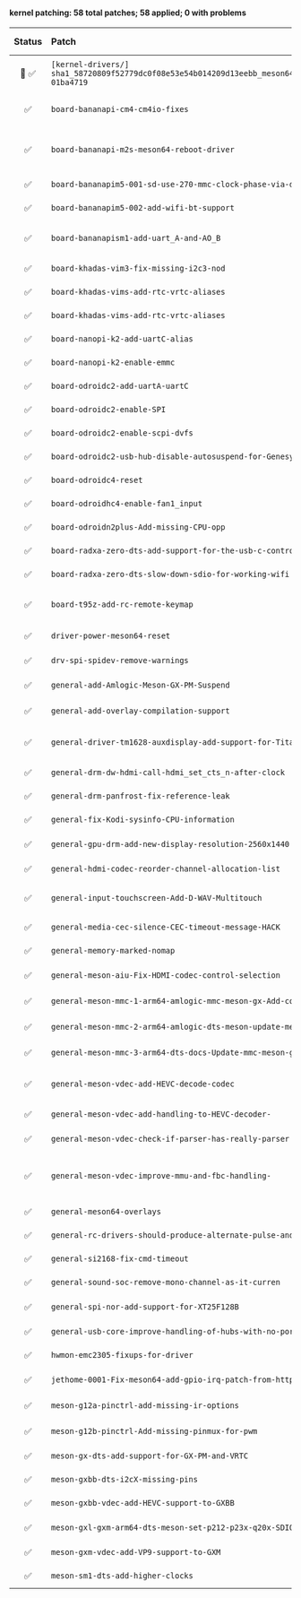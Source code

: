 #### kernel patching: 58 total patches; 58 applied; 0 with problems

| Status | Patch  | Diffstat Summary | Files patched | Author / Subject |
| :---:    | :---   | :---   | :---   | :---  |
|  🤖  ✅  | `[kernel-drivers/]` `sha1_58720809f52779dc0f08e53e54b014209d13eebb_meson64_edge_6f348e648f569189-01ba4719` | `(+0/-0)[]` | 3038080151233cb4ca0c2d5f6cffe0bca5e54080 `?` | `Armbian Autopatcher` _[AUTOGEN] /opt/build_armbian/extensions/cache/patch/kernel-drivers/sha1_58720809f52779dc0f08e53e54b014209d13eebb_meson64_edge_6f348e648f569189-01ba4719_ |
| ✅  | `board-bananapi-cm4-cm4io-fixes` | `(+11/-4)[2M]` | 5a16886c14b06463b5181b485238dbba733501e0 `meson-g12b-bananapi-cm4-cm4io.dts`, `meson-g12b-bananapi-cm4.dtsi` | `Patrick Yavitz` _arm64: dts: amlogic: pyavitz's fixes for the BananaPi CM4_ |
| ✅  | `board-bananapi-m2s-meson64-reboot-driver` | `(+17/-0)[3M]` | 90e8956cd292aa0dc2bd63875127374d6d8ffde4 `meson-g12b-bananapi.dtsi`, `meson-g12b-a311d-bananapi-m2s.dts`, `meson-g12b-s922x-bananapi-m2s.dts` | `Patrick Yavitz` _Add support for the meson64-reboot driver_ |
| ✅  | `board-bananapim5-001-sd-use-270-mmc-clock-phase-via-dt` | `(+5/-0)[1M]` | 4b314738115150c5bae8a201144ce3ccc33d8c83 `meson-sm1-bananapi.dtsi` | `Igor Pecovnik` _BananaPi M5: 270 clock phase, via amlogic,mmc-phase_ |
| ✅  | `board-bananapim5-002-add-wifi-bt-support` | `(+65/-1)[1M]` | 2335863ccbd3724b4567994e676a68bb5620a282 `meson-sm1-bananapi-m5.dts` | `Patrick Yavitz` _arch: arm64: dts: amlogic: add wifi/bt support to bananapi m5_ |
| ✅  | `board-bananapism1-add-uart_A-and-AO_B` | `(+26/-0)[3M]` | aff398d24d22830a7259d9f0e02afebb02491d1c `meson-sm1-bananapi-m2-pro.dts`, `meson-g12-common.dtsi`, `meson-sm1-bananapi.dtsi` | `Patrick Yavitz` _arm64: dts: amlogic: meson-sm1-bananapi: add uart A and AO_B_ |
| ✅  | `board-khadas-vim3-fix-missing-i2c3-nod` | `(+7/-0)[1M]` | 17f5dfbf9aa3c39183d7c4aaf675275f759c7234 `meson-khadas-vim3.dtsi` | `Christian Hewitt` _WIP: arm64: dts: meson: khadas-vim3: fix missing i2c3 node_ |
| ✅  | `board-khadas-vims-add-rtc-vrtc-aliases` | `(+2/-0)[1M]` | b9b5bcee49b935e1caae2a43866b30209318e3b4 `meson-gxl-s905x-khadas-vim.dts` | `Christian Hewitt` _HACK: arm64: dts: meson: add rtc/vrtc aliases to Khadas VIM_ |
| ✅  | `board-khadas-vims-add-rtc-vrtc-aliases` | `(+2/-0)[1M]` | 66f8247107b5935d96463798c6e5d4d020baf359 `meson-gxm-khadas-vim2.dts` | `Christian Hewitt` _HACK: arm64: dts: meson: add rtc/vrtc aliases to Khadas VIM2_ |
| ✅  | `board-nanopi-k2-add-uartC-alias` | `(+1/-0)[1M]` | a811bf6a422bfcf88254a3182af907cbf52175d7 `meson-gxbb-nanopi-k2.dts` | `Martin Ayotte` _add uartC alias for nanopi-k2_ |
| ✅  | `board-nanopi-k2-enable-emmc` | `(+1/-3)[1M]` | 8e7c7aa933fd3071cd0be8cb0620f9c3fe91f71c `meson-gxbb-nanopi-k2.dts` | `Igor Pecovnik` _nanopik2 - enable eMMC_ |
| ✅  | `board-odroidc2-add-uartA-uartC` | `(+14/-0)[1M]` | 7fce4e571fb5e272a0158fcd997e89dde76fb836 `meson-gxbb-odroidc2.dts` | `Martin Ayotte` _add uartA and uartC for Odroid-C2_ |
| ✅  | `board-odroidc2-enable-SPI` | `(+26/-0)[1M]` | 043e7777b6c751c71b780d5e2dea797e9bd240c0 `meson-gxbb-odroidc2.dts` | `Thomas McKahan` _Odroid C2 enable SPI_ |
| ✅  | `board-odroidc2-enable-scpi-dvfs` | `(+2/-1)[1M]` | afc3e2ad1aa85fe46eb1729ece8b59314d29d796 `meson-gxbb-odroidc2.dts` | `zador-blood-stained` _Enable odroidc2-dev DVFS_ |
| ✅  | `board-odroidc2-usb-hub-disable-autosuspend-for-Genesys-Logic-` | `(+1/-1)[1M]` | f74259635de6b926d0f3b2cd056bba58511af435 `hub.c` | `Christian Hewitt` _LOCAL: usb: hub: disable autosuspend for Genesys Logic Hubs_ |
| ✅  | `board-odroidc4-reset` | `(+10/-0)[1M]` | beb1cd4398eb20e5df27397063ea758ce5957cfb `meson-sm1-odroid-c4.dts` | `Ash Hughes` _adapted meson64-reboot driver, fix reboot on odroid C4 when using UHS-II SD cards_ |
| ✅  | `board-odroidhc4-enable-fan1_input` | `(+4/-0)[1M]` | d264beb04363946a34b5a4117025273c7b24501d `meson-sm1-odroid-hc4.dts` | `Ricardo Pardini` _ODROID-HC4: add DT attributes to enable fan1_input_ |
| ✅  | `board-odroidn2plus-Add-missing-CPU-opp` | `(+16/-0)[1M]` | 4f98e906f9a94fd685de58e8b4729c430b209695 `meson-g12b-a311d.dtsi` | `Igor Pecovnik` _Add missing CPU opp values for clocking g12b / N2+ higher_ |
| ✅  | `board-radxa-zero-dts-add-support-for-the-usb-c-controller` | `(+48/-0)[1M]` | 80569edc19709be8504fd4cb832c74a410cc1f06 `meson-g12a-radxa-zero.dts` | `Christian Hewitt` _arm64: dts: meson: radxa-zero: add support for the usb type-c controller_ |
| ✅  | `board-radxa-zero-dts-slow-down-sdio-for-working-wifi` | `(+1/-1)[1M]` | 41091de82d8be0051645eda68ecc74656175c9ba `meson-g12a-radxa-zero.dts` | `Yuntian Zhang` _VENDOR: Radxa Zero Wi-Fi fix_ |
| ✅  | `board-t95z-add-rc-remote-keymap` | `(+80/-0)[4M, 1A]` | 0b9c4cac6f5f7c1ad2e41d8a578f89145a2f414c `rc-sunvell-t95z-plus.c`, `vendor-prefixes.yaml`, `rc.yaml`, `Makefile`, `rc-map.h` | `Christian Hewitt` _add rc keymaps for Sunvell T95Z Plus_ |
| ✅  | `driver-power-meson64-reset` | `(+194/-0)[2M, 1A]` | 244e4aedb69f2505364ac8952342b30b6eee9f6b `meson64-reboot.c`, `Kconfig`, `Makefile` | `Patrick Yavitz` _pyavitz meson64-generalized `odroid-reboot` driver_ |
| ✅  | `drv-spi-spidev-remove-warnings` | `(+2/-0)[1M]` | 53e74aaabf644d60e786f30142084afae5c7a38a `spidev.c` | `The-going` _drv:spi:spidev remove warnings_ |
| ✅  | `general-add-Amlogic-Meson-GX-PM-Suspend` | `(+93/-0)[2M, 1A]` | 38aa41c2bef7efdaf82765008cb34d5baf822412 `meson_gx_pm.c`, `Kconfig`, `Makefile` | `Neil Armstrong` _HACK: arm64: meson: add Amlogic Meson GX PM Suspend_ |
| ✅  | `general-add-overlay-compilation-support` | `(+35/-1)[3M]` | 06a23f9e8eb42e27dbef496f886be3a9837baa35 `Makefile.lib`, `Makefile.dtbinst`, `.gitignore` | `Martin Ayotte` _add overlay-compilation-support to meson64-dev_ |
| ✅  | `general-driver-tm1628-auxdisplay-add-support-for-Titanmec-TM16` | `(+477/-0)[2M, 3A]` | 91667ecfe24f66124ddfdd337593d12a6c727143 `tm1628.c`, `titanmec,tm1628.yaml`, `Kconfig`, `sysfs-devices-auxdisplay-tm1628`, `Makefile` | `Heiner Kallweit` _FROMLIST(v5): auxdisplay: add support for Titanmec TM1628 7 segment display controller + etc_ |
| ✅  | `general-drm-dw-hdmi-call-hdmi_set_cts_n-after-clock` | `(+5/-0)[1M]` | 68b9a8c614bfa969c087ea590a62c04cd775558d `dw-hdmi.c` | `Jonas Karlman` _TEMP: drm: dw-hdmi: call hdmi_set_cts_n after clock is enabled_ |
| ✅  | `general-drm-panfrost-fix-reference-leak` | `(+1/-1)[1M]` | 85daa29c15775caae54e494850cadda3829b66e0 `panfrost_job.c` | `Qinglang Miao` _drm/panfrost: fix reference leak in panfrost_job_hw_submit_ |
| ✅  | `general-fix-Kodi-sysinfo-CPU-information` | `(+1/-2)[1M]` | d098b48fb0fe6b8aa765cd18093cd332213e60e7 `cpuinfo.c` | `Christian Hewitt` _HACK: arm64: fix Kodi sysinfo CPU information_ |
| ✅  | `general-gpu-drm-add-new-display-resolution-2560x1440` | `(+19/-1)[2M]` | e6e2b771d656ee2c7d9f4397f019a9ed2dc9fc44 `meson_vclk.c`, `meson_venc.c` | `Dongjin Kim` _ODROID-COMMON: gpu/drm: add new display resolution 2560x1440_ |
| ✅  | `general-hdmi-codec-reorder-channel-allocation-list` | `(+77/-63)[1M]` | be2a9c97e37e21c2ef16e303333b991b549b9c49 `hdmi-codec.c` | `Jonas Karlman` _WIP: ASoC: hdmi-codec: reorder channel allocation list_ |
| ✅  | `general-input-touchscreen-Add-D-WAV-Multitouch` | `(+574/-0)[4M, 1A]` | ebcc88ce14a23e538ddb1861ffcf06303b843514 `dwav-usb-mt.c`, `Kconfig`, `hid-ids.h`, `hid-quirks.c`, `Makefile` | `Hyeonki Hong` _ODROID-COMMON: input/touchscreen: Add D-WAV Multitouch driver._ |
| ✅  | `general-media-cec-silence-CEC-timeout-message-HACK` | `(+3/-3)[1M]` | 458e01912f8ec77b3e8482f7d9a8b8bbf9c9c895 `cec-adap.c` | `Christian Hewitt` _HACK: media: cec: silence CEC timeout message_ |
| ✅  | `general-memory-marked-nomap` | `(+0/-9)[1M]` | 4d76079e784229ee3fa371899bd3846d36179271 `fdt.c` | `Stefan Agner` _HACK: of: partial revert of fdt.c changes_ |
| ✅  | `general-meson-aiu-Fix-HDMI-codec-control-selection` | `(+80/-34)[2M]` | e7feea3389938cf957413353c51ae5d15d9539e8 `aiu-codec-ctrl.c`, `aiu-encoder-i2s.c` | `Martin Blumenstingl` _ASoC: meson: aiu: Fix HDMI codec control selection_ |
| ✅  | `general-meson-mmc-1-arm64-amlogic-mmc-meson-gx-Add-core-tx-rx-eMMC-SD-SD` | `(+48/-6)[1M, 1A]` | b476ee90ce38076c949edf0940ab96935c863159 `meson-gx-mmc.h`, `meson-gx-mmc.c` | `Vyacheslav Bocharov` _arm64: amlogic: mmc: meson-gx: Add core, tx, rx eMMC/SD/SDIO phase clock settings from devicetree data_ |
| ✅  | `general-meson-mmc-2-arm64-amlogic-dts-meson-update-meson-axg-device-tree` | `(+3/-0)[1M]` | faccc36b6c3e8eaff893093a9e2b88a57e70b65a `meson-axg.dtsi` | `Vyacheslav Bocharov` _arm64: amlogic: dts: meson: update meson-axg device-tree for new core, tx, rx phase clock settings._ |
| ✅  | `general-meson-mmc-3-arm64-dts-docs-Update-mmc-meson-gx-documentation-for` | `(+11/-0)[1M]` | d4cbee56e1626056afa1cf8564c6e21279e8d794 `amlogic,meson-gx-mmc.yaml` | `Vyacheslav Bocharov` _arm64: dts: docs: Update mmc meson-gx documentation for new config option amlogic,mmc-phase_ |
| ✅  | `general-meson-vdec-add-HEVC-decode-codec` | `(+1505/-2)[4M, 2A]` | c450e5f7d71b6244eea544690339eb3bf04792f8 `codec_hevc.c`, `vdec_platform.c`, `codec_hevc.h`, `Makefile`, `esparser.c`, `hevc_regs.h` | `benjamin545` _WIP: drivers: meson: vdec: add HEVC decode codec_ |
| ✅  | `general-meson-vdec-add-handling-to-HEVC-decoder-` | `(+34/-18)[1M]` | 2d381da0abcecc2346f2cc4b48ddb6d8578a9734 `codec_hevc.c` | `benjamin545` _WIP: drivers: meson: vdec: add handling to HEVC decoder to show frames when ready_ |
| ✅  | `general-meson-vdec-check-if-parser-has-really-parser` | `(+10/-4)[1M]` | 2739721b8801313d06123c2fa5c6e5155eb02568 `esparser.c` | `Neil Armstrong` _WIP: drivers: meson: vdec: check if parser has really parser before marking input buffer as error_ |
| ✅  | `general-meson-vdec-improve-mmu-and-fbc-handling-` | `(+163/-101)[8M]` | 9b673396d9df0fce8f664ddb9d899cefc37709b6 `codec_hevc_common.c`, `vdec_helpers.c`, `codec_vp9.c`, `vdec_helpers.h`, `codec_h264.c`, `codec_hevc_common.h`, `esparser.c`, `vdec.h` | `benjamin545` _WIP: drivers: meson: vdec: improve mmu and fbc handling and add 10 bit handling_ |
| ✅  | `general-meson64-overlays` | `(+3/-0)[1M]` | 3e3018fff581c1851050fb7eb2e6038e5a5ce8c3 `Makefile.lib` | `Zhang Ning` _general: meson64 overlays_ |
| ✅  | `general-rc-drivers-should-produce-alternate-pulse-and-space-timing-events` | `(+2/-1)[1M]` | 5977746e6ccfeb0f3768f7976f58073c07bb972e `meson-ir.c` | `Igor Pecovnik` _media: rc: drivers should produce alternate pulse and space timing events_ |
| ✅  | `general-si2168-fix-cmd-timeout` | `(+1/-1)[1M]` | 595d41b70af00cccc912da0fab9beef5cd1ace29 `si2168.c` | `Koumes` _si2168: fix cmd timeout_ |
| ✅  | `general-sound-soc-remove-mono-channel-as-it-curren` | `(+2/-2)[1M]` | 245c67b54a25812248c700f2fcca9224aa658be2 `axg-frddr.c` | `ckkim` _ODROID-N2: sound/soc: remove mono channel as it currently doesn't work hdmi output._ |
| ✅  | `general-spi-nor-add-support-for-XT25F128B` | `(+20/-0)[3M, 1A]` | 8158feeff3cf3f35aee0f5a83c8c053f5b6f6156 `xtx.c`, `Makefile`, `core.c`, `core.h` | `Andreas Rammhold` _spi-nor: add support for XT25F128B & XT25Q64_ |
| ✅  | `general-usb-core-improve-handling-of-hubs-with-no-ports` | `(+2/-3)[1M]` | acf9df75dcf49b1f2133128e98a425c508a18445 `hub.c` | `Heiner Kallweit` _usb: core: improve handling of hubs with no ports_ |
| ✅  | `hwmon-emc2305-fixups-for-driver` | `(+88/-8)[1M]` | 0f7310165742dfde6d7d4d52903ff05a2b320ce0 `emc2305.c` | `Patrick Yavitz` _hwmon: emc2305: fixups for driver_ |
| ✅  | `jethome-0001-Fix-meson64-add-gpio-irq-patch-from-https-lkml.org-l` | `(+42/-0)[2M]` | 43b7e60f516fe56a81e5ff583c576a0b8261a139 `pinctrl-meson.c`, `pinctrl-meson.h` | `usera` _Fix:meson64: add gpio irq (patch from https://lkml.org/lkml/2020/11/27/8)_ |
| ✅  | `meson-g12a-pinctrl-add-missing-ir-options` | `(+25/-0)[2M]` | 8de8196a8f18693bd4b4edac8d53165cb9d8cf80 `meson-g12-common.dtsi`, `pinctrl-meson-g12a.c` | `Yuntian Zhang` _pinctrl: meson-g12a: add missing ir options_ |
| ✅  | `meson-g12b-pinctrl-Add-missing-pinmux-for-pwm` | `(+45/-3)[2M]` | 010ac27e987811450683fb1b934e6dd16e22767a `meson-g12b.dtsi`, `pinctrl-meson-g12a.c` | `Yuntian Zhang` _pinctrl: meson: Add several missing pinmux for pwm functions_ |
| ✅  | `meson-gx-dts-add-support-for-GX-PM-and-VRTC` | `(+9/-0)[1M]` | f18dcc9c361870377928ce4e2d3c850fe7e31ae3 `meson-gx.dtsi` | `Neil Armstrong` _HACK: arm64: dts: meson: add support for GX PM and Virtual RTC_ |
| ✅  | `meson-gxbb-dts-i2cX-missing-pins` | `(+4/-0)[1M]` | 4d5d9ad6c5117602d0f6184a0727f6d794c247b4 `meson-gxbb.dtsi` | `Martin Ayotte` _fix i2cA and i2cB miossing pins_ |
| ✅  | `meson-gxbb-vdec-add-HEVC-support-to-GXBB` | `(+12/-0)[1M]` | b3a01c5c4284e02765811f4371f62a26d3aadc5e `vdec_platform.c` | `Christian Hewitt` _WIP: drivers: meson: vdec: add HEVC support to GXBB_ |
| ✅  | `meson-gxl-gxm-arm64-dts-meson-set-p212-p23x-q20x-SDIO-to-100MH` | `(+10/-2)[2M]` | fd59a50a6459138e9f9194a0faa63e6574f33a28 `meson-gx-p23x-q20x.dtsi`, `meson-gxl-s905x-p212.dtsi` | `Christian Hewitt` _WIP: arm64: dts: meson: set p212/p23x/q20x SDIO to 100MHz + add UHS SDIO capabilities_ |
| ✅  | `meson-gxm-vdec-add-VP9-support-to-GXM` | `(+13/-1)[1M]` | 8b0c615f44fea0436ef2b0dc4c7f10e0ab462dd1 `vdec_platform.c` | `Christian Hewitt` _drivers: meson: vdec: add VP9 support to GXM_ |
| ✅  | `meson-sm1-dts-add-higher-clocks` | `(+10/-0)[1M]` | 0affc9b3d84fb9ed93e6ab8ef98e757c9b01c12b `meson-sm1.dtsi` | `Igor Pecovnik` _Add higher clocks for SM1 family_ |



